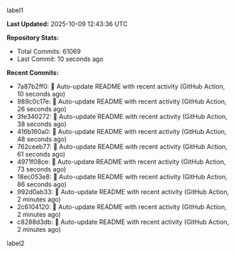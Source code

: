
label1 
<!-- ACTIVITY_START -->
**Last Updated:** 2025-10-09 12:43:36 UTC

**Repository Stats:**
- Total Commits: 61069
- Last Commit: 10 seconds ago

**Recent Commits:**
- 7a87b2ff0: 🤖 Auto-update README with recent activity (GitHub Action, 10 seconds ago)
- 989c0c17e: 🤖 Auto-update README with recent activity (GitHub Action, 26 seconds ago)
- 3fe340272: 🤖 Auto-update README with recent activity (GitHub Action, 38 seconds ago)
- 416b160a0: 🤖 Auto-update README with recent activity (GitHub Action, 48 seconds ago)
- 762ceeb77: 🤖 Auto-update README with recent activity (GitHub Action, 61 seconds ago)
- 4971f08ce: 🤖 Auto-update README with recent activity (GitHub Action, 73 seconds ago)
- 18ec053e8: 🤖 Auto-update README with recent activity (GitHub Action, 86 seconds ago)
- 992d0ab33: 🤖 Auto-update README with recent activity (GitHub Action, 2 minutes ago)
- 2c6104120: 🤖 Auto-update README with recent activity (GitHub Action, 2 minutes ago)
- c8288d3db: 🤖 Auto-update README with recent activity (GitHub Action, 2 minutes ago)
<!-- ACTIVITY_END -->

label2
